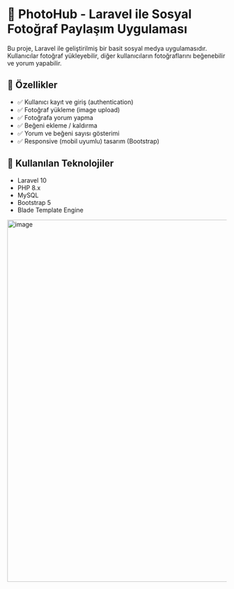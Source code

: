 # 📸 PhotoHub - Laravel ile Sosyal Fotoğraf Paylaşım Uygulaması

Bu proje, Laravel ile geliştirilmiş bir basit sosyal medya uygulamasıdır. Kullanıcılar fotoğraf yükleyebilir, diğer kullanıcıların fotoğraflarını beğenebilir ve yorum yapabilir.

## 🚀 Özellikler

- ✅ Kullanıcı kayıt ve giriş (authentication)
- ✅ Fotoğraf yükleme (image upload)
- ✅ Fotoğrafa yorum yapma
- ✅ Beğeni ekleme / kaldırma
- ✅ Yorum ve beğeni sayısı gösterimi
- ✅ Responsive (mobil uyumlu) tasarım (Bootstrap)

## 🧰 Kullanılan Teknolojiler

- Laravel 10
- PHP 8.x
- MySQL
- Bootstrap 5
- Blade Template Engine

<img width="936" height="831" alt="image" src="https://github.com/user-attachments/assets/29e83123-0867-463f-a4cd-1f7a312072e2" />
